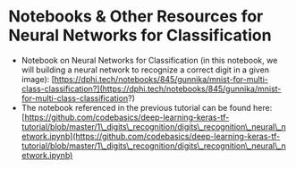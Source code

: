 # Notebooks & Other Resources for Neural Networks for Classification

* Notebook on Neural Networks for Classification (in this notebook, we will building a neural network to recognize a correct digit in a given image): [https://dphi.tech/notebooks/845/gunnika/mnist-for-multi-class-classification?](https://dphi.tech/notebooks/845/gunnika/mnist-for-multi-class-classification?)
* The notebook referenced in the previous tutorial can be found here: [https://github.com/codebasics/deep-learning-keras-tf-tutorial/blob/master/1\_digits\_recognition/digits\_recognition\_neural\_network.ipynb](https://github.com/codebasics/deep-learning-keras-tf-tutorial/blob/master/1\_digits\_recognition/digits\_recognition\_neural\_network.ipynb)
